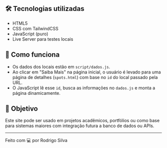 
## 🛠 Tecnologias utilizadas

- HTML5
- CSS com TailwindCSS
- JavaScript (puro)
- Live Server para testes locais

## 🔧 Como funciona

- Os dados dos locais estão em `script/dados.js`.
- Ao clicar em "Saiba Mais" na página inicial, o usuário é levado para uma página de detalhes (`spots.html`) com base no `id` do local passado pela URL.
- O JavaScript lê esse `id`, busca as informações no `dados.js` e monta a página dinamicamente.

## 📌 Objetivo

Este site pode ser usado em projetos acadêmicos, portfólios ou como base para sistemas maiores com integração futura a banco de dados ou APIs.

---

Feito com 💻 por Rodrigo Silva
